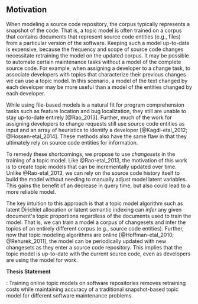## Motivation

When modeling a source code repository, the corpus typically represents a
snapshot of the code.  That is, a topic model is often trained on a corpus that
contains documents that represent source code entities (e.g., files) from a
particular version of the software.  Keeping such a model up-to-date is
expensive, because the frequency and scope of source code changes necessitate
retraining the model on the updated corpus.  It may be possible to automate
certain maintenance tasks without a model of the complete source code.  For
example, when assigning a developer to a change task, to associate developers
with topics that characterize their previous changes we can use a topic model.
In this scenario, a model of the text changed by each developer may be more
useful than a model of the entities changed by each developer.

While using file-based models is a natural fit for program comprehension tasks
such as feature location and bug localization, they still are unable to stay
up-to-date entirely [@Rao_2013].  Further, much of the work for assigning
developers to change requests still use source code entities as input and an
array of heuristics to identify a developer [@Kagdi-etal_2012;
@Hossen-etal_2014].  These methods also have the same flaw in that they
ultimately rely on source code entities for information.

To remedy these shortcomings, we propose to use *changesets* in the training of
a topic model.  Like @Rao-etal_2013, the motivation of this work is to create
topic models that can be incrementally updated over time.  Unlike
@Rao-etal_2013, we can rely on the source code history itself to build the
model without needing to manually adjust model latent variables.  This gains
the benefit of an decrease in query time, but also could lead to a more
reliable model.

The key intuition to this approach is that a topic model algorithm such as
latent Dirichlet allocation or latent semantic indexing can *infer* any given
document's topic proportions regardless of the documents used to train the
model.  That is, we can train a model a corpus of changesets and infer the
topics of an entirely different corpus (e.g., source code entities).  Further,
now that topic modeling algorithms are online [@Hoffman-etal_2010;
@Rehurek_2011], the model can be periodically updated with new changesets as
they enter a source code repository.  This implies that the topic model is
up-to-date with the current source code, even as developers are using the model
for work.


**Thesis Statement**

:   Training online topic models on software repositories removes retraining
costs while maintaining accuracy of a traditional snapshot-based topic model
for different software maintenance problems.
